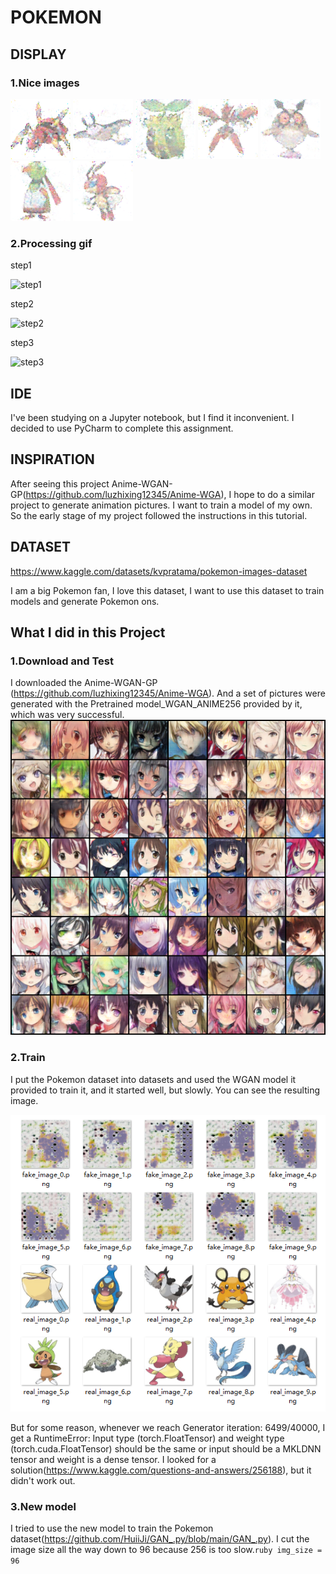 # POKEMON
## DISPLAY
### 1.Nice images
![4562](https://github.com/Yyyoung6699/Coding3_pokemon/raw/main/Nice%20images/4562.png "4562")
![4563](https://github.com/Yyyoung6699/Coding3_pokemon/raw/main/Nice%20images/4563.png "4563")
![4686](https://github.com/Yyyoung6699/Coding3_pokemon/raw/main/Nice%20images/4686.png "4686")
![4732](https://github.com/Yyyoung6699/Coding3_pokemon/raw/main/Nice%20images/4732.png "4732")
![4849](https://github.com/Yyyoung6699/Coding3_pokemon/raw/main/Nice%20images/4849.png "4849")
![4947](https://github.com/Yyyoung6699/Coding3_pokemon/raw/main/Nice%20images/4947.png "4947")
![4999](https://github.com/Yyyoung6699/Coding3_pokemon/raw/main/Nice%20images/4999.png "4999")
### 2.Processing gif
step1

![step1](https://github.com/Yyyoung6699/Coding3_pokemon/raw/main/gif/step1.gif "step1")

step2

![step2](https://github.com/Yyyoung6699/Coding3_pokemon/raw/main/gif/step2.gif "step2")

step3

![step3](https://github.com/Yyyoung6699/Coding3_pokemon/raw/main/gif/step3.gif "step3")
## IDE
I've been studying on a Jupyter notebook, but I find it inconvenient. I decided to use PyCharm to complete this assignment.

## INSPIRATION
After seeing this project Anime-WGAN-GP(https://github.com/luzhixing12345/Anime-WGA), I hope to do a similar project to generate animation pictures. I want to train a model of my own. So the early stage of my project followed the instructions in this tutorial.

## DATASET
https://www.kaggle.com/datasets/kvpratama/pokemon-images-dataset

I am a big Pokemon fan, I love this dataset, I want to use this dataset to train models and generate Pokemon ons.

## What I did in this Project
### 1.Download and Test
I downloaded the Anime-WGAN-GP (https://github.com/luzhixing12345/Anime-WGA). And a set of pictures were generated with the Pretrained model_WGAN_ANIME256 provided by it, which was very successful.
![WGAN](https://github.com/Yyyoung6699/Coding3_pokemon/raw/main/Nice%20images/WGAN.png "WGAN")
### 2.Train
I put the Pokemon dataset into datasets and used the WGAN model it provided to train it, and it started well, but slowly. You can see the resulting image. 

![fail](https://github.com/Yyyoung6699/Coding3_pokemon/raw/main/Nice%20images/fail.png "fail")

But for some reason, whenever we reach Generator iteration: 6499/40000, I get a RuntimeError: Input type (torch.FloatTensor) and weight type (torch.cuda.FloatTensor) should be the same or input should be a MKLDNN  tensor and weight is a dense tensor. I looked for a solution(https://www.kaggle.com/questions-and-answers/256188), but it didn't work out. 
### 3.New model
I tried to use the new model to train the Pokemon dataset(https://github.com/HuiiJi/GAN_.py/blob/main/GAN_.py).
I cut the image size all the way down to 96 because 256 is too slow.```ruby img_size = 96```
